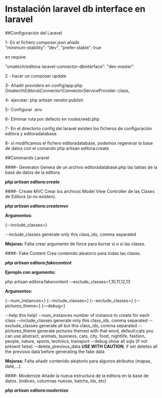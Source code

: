 # Instalación laravel db interface en laravel

##Configuración del Laravel

1- En el fichero composer.json añadir  
"minimum-stability": "dev", "prefer-stable": true 

en require: 

"omatech/editora-laravel-connector-dbinterface": "dev-master"

2 - hacer un composer update


3- Añadir providers en config/app.php
     Omatech\Editora\Connector\ConnectorServiceProvider::class,

4- ejecutar: php artisan vendor:publish
  
5- Configurar .env

6- Eliminar ruta por defecto en routes/web.php

7- En el directorio config del laravel existen los ficheros de configuración editora y editoradatabase

8- si modificamos el fichero editoradatabase, podemos regenerar la base de datos con el comando php artisan editora:create


##Commands Laravel

####- Generator
Genera de un archivo editoradatabase.php las tablas de la base de datos de la editora.

**_php artisan editora:create_**

####- Create MVC
Crear los archivos Model View Controller de las Clases de Editora (si no existen).

**_php artisan editora:createmvc_**

**Argumentos:**

{--include_classes=}

--include_classes generate only this class_ids, comma separated

**Mejoras:**
Falta crear argumento de force para borrar si o si las clases.

####- Fake Content
Crea contenido aleatorio para todas las clases. 

**_php artisan editora:fakecontent_**

**Ejemplo con argumento:**

php artisan editora:fakecontent --exclude_classes=1,10,11,12,13

**Argumentos:**

{--num_instances=} {--include_classes=} {--exclude_classes=} {--pictures_theme=} {—debug=}

--help this help!
--num_instances number of instance to create for each class
--include_classes generate only this class_ids, comma separated
--exclude_classes generate all but this class_ids, comma separated
--pictures_theme generate pictures themed with that word, default:cats you can use abstract, animals, business, cats, city, food, nightlife, fashion, people, nature, sports, technics, transport
--debug show all sqls (if not present false)
--delete_previous_data **USE WITH CAUTION**, if set deletes all the previous data before generating the fake data


**Mejoras:**
Falta añadir contenido aleatorio para algunos atributos (mapas, date,...). 


####- Modernize
Añade la nueva estructura de la editora en la base de datos. (indices, columnas nuevas, batchs_ids, etc)

**_php artisan editora:modernize_**







